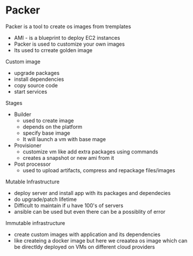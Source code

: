 Packer
======

Packer is a tool to create os images from tremplates

- AMI - is a blueprint to deploy EC2 instances
- Packer is used to customize your own images
- Its used to crreate golden image

Custom image
- upgrade packages
- install dependencies
- copy source code
- start services

Stages
- Builder
  - used to create image
  - depends on the platform
  - specify base image
  - It will launch a vm with base mage
- Provisioner
  - customize vm like add extra packages using commands
  - creates a snapshot or new ami from it
- Post  processor
  - used to upload artifacts, compress and repackage files/images

Mutable Infrastructure
- deploy server and install app with its packages and dependecies
- do upgrade/patch lifetime
- Difficult to maintain if u have 100's of servers
- ansible can be used but even there can be a possiblity of error

Immutable infrastructure
- create custom images with application and its dependencies
- like createing a docker image but here we creaatea os image which can be directldy deployed on VMs on different cloud providers


